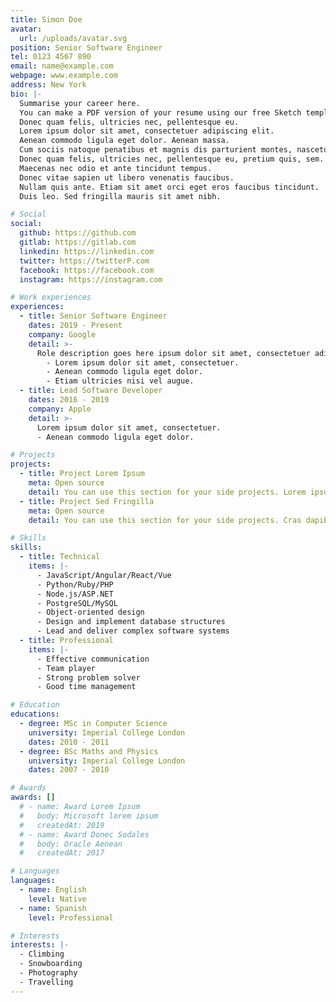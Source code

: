```yaml
---
title: Simon Doe
avatar:
  url: /uploads/avatar.svg
position: Senior Software Engineer
tel: 0123 4567 890
email: name@example.com
webpage: www.example.com
address: New York
bio: |-
  Summarise your career here.
  You can make a PDF version of your resume using our free Sketch template here.
  Donec quam felis, ultricies nec, pellentesque eu.
  Lorem ipsum dolor sit amet, consectetuer adipiscing elit.
  Aenean commodo ligula eget dolor. Aenean massa.
  Cum sociis natoque penatibus et magnis dis parturient montes, nascetur ridiculus mus.
  Donec quam felis, ultricies nec, pellentesque eu, pretium quis, sem.
  Maecenas nec odio et ante tincidunt tempus.
  Donec vitae sapien ut libero venenatis faucibus.
  Nullam quis ante. Etiam sit amet orci eget eros faucibus tincidunt.
  Duis leo. Sed fringilla mauris sit amet nibh.

# Social
social:
  github: https://github.com
  gitlab: https://gitlab.com
  linkedin: https://linkedin.com
  twitter: https://twitterP.com
  facebook: https://facebook.com
  instagram: https://instagram.com

# Work experiences
experiences:
  - title: Senior Software Engineer
    dates: 2019 - Present
    company: Google
    detail: >-
      Role description goes here ipsum dolor sit amet, consectetuer adipiscing elit. Aenean commodo ligula eget dolor. Aenean massa. Cum sociis natoque penatibus et magnis dis parturient montes, nascetur ridiculus mus. Donec quam felis, ultricies nec, pellentesque eu, pretium quis, sem. Donec pede justo, fringilla vel. Lorem ipsum dolor sit amet, consectetuer adipiscing elit. Aenean commodo ligula eget dolor. Aenean massa. Cum sociis natoque penatibus et magnis dis parturient montes, nascetur ridiculus mus. Donec quam felis.
        - Lorem ipsum dolor sit amet, consectetuer.
        - Aenean commodo ligula eget dolor.
        - Etiam ultricies nisi vel augue.
  - title: Lead Software Developer
    dates: 2016 - 2019
    company: Apple
    detail: >-
      Lorem ipsum dolor sit amet, consectetuer.
      - Aenean commodo ligula eget dolor.

# Projects
projects:
  - title: Project Lorem Ipsum
    meta: Open source
    detail: You can use this section for your side projects. Lorem ipsum dolor sit amet, consectetuer adipiscing elit. Aenean commodo ligula eget dolor. Aenean massa. Cum sociis natoque penatibus et magnis dis parturient montes, nascetur ridiculus mus.
  - title: Project Sed Fringilla
    meta: Open source
    detail: You can use this section for your side projects. Cras dapibus. Vivamus elementum semper nisi. Aenean vulputate eleifend tellus. Aenean leo ligula, porttitor eu, consequat vitae, eleifend ac, enim.

# Skills
skills:
  - title: Technical
    items: |-
      - JavaScript/Angular/React/Vue
      - Python/Ruby/PHP
      - Node.js/ASP.NET
      - PostgreSQL/MySQL
      - Object-oriented design
      - Design and implement database structures
      - Lead and deliver complex software systems
  - title: Professional
    items: |-
      - Effective communication
      - Team player
      - Strong problem solver
      - Good time management

# Education
educations:
  - degree: MSc in Computer Science
    university: Imperial College London
    dates: 2010 - 2011
  - degree: BSc Maths and Physics
    university: Imperial College London
    dates: 2007 - 2010

# Awards
awards: []
  # - name: Award Lorem Ipsum
  #   body: Microsoft lorem ipsum
  #   createdAt: 2019
  # - name: Award Donec Sodales
  #   body: Oracle Aenean
  #   createdAt: 2017

# Languages
languages:
  - name: English
    level: Native
  - name: Spanish
    level: Professional

# Interests
interests: |-
  - Climbing
  - Snowboarding
  - Photography
  - Travelling
---
```

